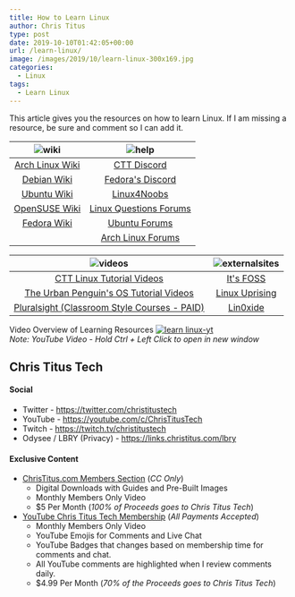 ```yaml
---
title: How to Learn Linux
author: Chris Titus
type: post
date: 2019-10-10T01:42:05+00:00
url: /learn-linux/
image: /images/2019/10/learn-linux-300x169.jpg
categories:
  - Linux
tags:
  - Learn Linux
---
```

This article gives you the resources on how to learn Linux. If I am missing a resource, be sure and comment so I can add it.<!--more-->

|![wiki](/images/2019/10/wiki-261x300.png)|![help](/images/2019/10/help-300x252.png)|
|:---:|:---:|
|[Arch Linux Wiki](https://wiki.archlinux.org/)|[CTT Discord](https://christitus.com/discord)|
|[Debian Wiki](https://wiki.debian.org/)|[Fedora's Discord](https://discord.gg/fedora)|
|[Ubuntu Wiki](https://wiki.ubuntu.com/)|[Linux4Noobs](https://www.reddit.com/r/linux4noobs/)|
|[OpenSUSE Wiki](https://en.opensuse.org/Main_Page)|[Linux Questions Forums](https://www.linuxquestions.org/questions/)|
|[Fedora Wiki](https://fedoraproject.org/wiki/Fedora_Project_Wiki)|[Ubuntu Forums](https://ubuntuforums.org/index.php)|
||[Arch Linux Forums](https://bbs.archlinux.org/)|

|![videos](/images/2019/10/playbutton-150x150.png)|![externalsites](/images/2019/10/Screenwriting-Websites-300x241.jpg)|
|:---:|:---:|
|[CTT Linux Tutorial Videos](https://www.youtube.com/playlist?list=PLc7fktTRMBowM-n5VXCUobY0eddQ1H4YV)|[It's FOSS](https://itsfoss.com/?)|
|[The Urban Penguin's OS Tutorial Videos](https://www.theurbanpenguin.com/operating-system-tutorials/)|[Linux Uprising](https://www.linuxuprising.com/)|
|[Pluralsight (Classroom Style Courses - PAID)](https://christitus.com/pluralsight)|[Lin0xide](https://linoxide.com/)|

Video Overview of Learning Resources
[![learn linux-yt](https://img.youtube.com/vi/a2qblT7o4mE/0.jpg)](https://www.youtube.com/watch?v=a2qblT7o4mE)  
_Note: YouTube Video - Hold Ctrl + Left Click to open in new window_


## Chris Titus Tech

#### Social

- Twitter - <https://twitter.com/christitustech>
- YouTube - <https://youtube.com/c/ChrisTitusTech>
- Twitch - <https://twitch.tv/christitustech>
- Odysee / LBRY (Privacy) - <https://links.christitus.com/lbry>

#### Exclusive Content

- [ChrisTitus.com Members Section][1] (_CC Only_)
  - Digital Downloads with Guides and Pre-Built Images
  - Monthly Members Only Video
  - $5 Per Month (_100% of Proceeds goes to Chris Titus Tech_)
- [YouTube Chris Titus Tech Membership][2] (_All Payments Accepted_)
  - Monthly Members Only Video
  - YouTube Emojis for Comments and Live Chat
  - YouTube Badges that changes based on membership time for comments and chat.
  - All YouTube comments are highlighted when I review comments daily. 
  - $4.99 Per Month (_70% of the Proceeds goes to Chris Titus Tech_)

 [1]: https://portal.christitus.com
 [2]: https://links.christitus.com/join